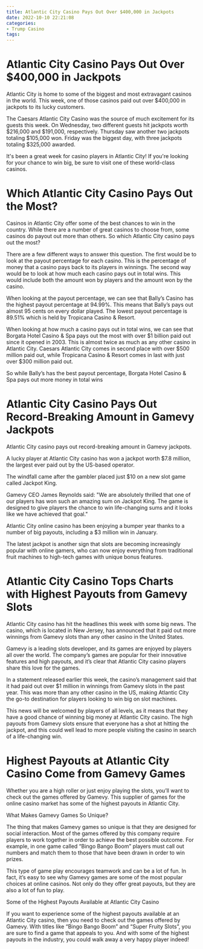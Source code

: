```yaml
---
title: Atlantic City Casino Pays Out Over $400,000 in Jackpots 
date: 2022-10-10 22:21:08
categories:
- Trump Casino
tags:
---
```



#  Atlantic City Casino Pays Out Over $400,000 in Jackpots 

Atlantic City is home to some of the biggest and most extravagant casinos in the world. This week, one of those casinos paid out over $400,000 in jackpots to its lucky customers.

The Caesars Atlantic City Casino was the source of much excitement for its guests this week. On Wednesday, two different guests hit jackpots worth $216,000 and $191,000, respectively. Thursday saw another two jackpots totaling $105,000 won. Friday was the biggest day, with three jackpots totaling $325,000 awarded.

It's been a great week for casino players in Atlantic City! If you're looking for your chance to win big, be sure to visit one of these world-class casinos.

#  Which Atlantic City Casino Pays Out the Most? 

Casinos in Atlantic City offer some of the best chances to win in the country. While there are a number of great casinos to choose from, some casinos do payout out more than others. So which Atlantic City casino pays out the most? 

There are a few different ways to answer this question. The first would be to look at the payout percentage for each casino. This is the percentage of money that a casino pays back to its players in winnings. The second way would be to look at how much each casino pays out in total wins. This would include both the amount won by players and the amount won by the casino. 

When looking at the payout percentage, we can see that Bally’s Casino has the highest payout percentage at 94.99%. This means that Bally’s pays out almost 95 cents on every dollar played. The lowest payout percentage is 89.51% which is held by Tropicana Casino & Resort. 

When looking at how much a casino pays out in total wins, we can see that Borgata Hotel Casino & Spa pays out the most with over $1 billion paid out since it opened in 2003. This is almost twice as much as any other casino in Atlantic City. Caesars Atlantic City comes in second place with over $500 million paid out, while Tropicana Casino & Resort comes in last with just over $300 million paid out. 

So while Bally’s has the best payout percentage, Borgata Hotel Casino & Spa pays out more money in total wins

#  Atlantic City Casino Pays Out Record-Breaking Amount in Gamevy Jackpots 

Atlantic City casino pays out record-breaking amount in Gamevy jackpots.

A lucky player at Atlantic City casino has won a jackpot worth $7.8 million, the largest ever paid out by the US-based operator.

The windfall came after the gambler placed just $10 on a new slot game called Jackpot King.

Gamevy CEO James Reynolds said: "We are absolutely thrilled that one of our players has won such an amazing sum on Jackpot King. The game is designed to give players the chance to win life-changing sums and it looks like we have achieved that goal."

Atlantic City online casino has been enjoying a bumper year thanks to a number of big payouts, including a $3 million win in January.

The latest jackpot is another sign that slots are becoming increasingly popular with online gamers, who can now enjoy everything from traditional fruit machines to high-tech games with unique bonus features.

#  Atlantic City Casino Tops Charts with Highest Payouts from Gamevy Slots 

Atlantic City casino has hit the headlines this week with some big news. The casino, which is located in New Jersey, has announced that it paid out more winnings from Gamevy slots than any other casino in the United States.

Gamevy is a leading slots developer, and its games are enjoyed by players all over the world. The company’s games are popular for their innovative features and high payouts, and it’s clear that Atlantic City casino players share this love for the games.

In a statement released earlier this week, the casino’s management said that it had paid out over $1 million in winnings from Gamevy slots in the past year. This was more than any other casino in the US, making Atlantic City the go-to destination for players looking to win big on slot machines.

This news will be welcomed by players of all levels, as it means that they have a good chance of winning big money at Atlantic City casino. The high payouts from Gamevy slots ensure that everyone has a shot at hitting the jackpot, and this could well lead to more people visiting the casino in search of a life-changing win.

#  Highest Payouts at Atlantic City Casino Come from Gamevy Games

Whether you are a high roller or just enjoy playing the slots, you’ll want to check out the games offered by Gamevy. This supplier of games for the online casino market has some of the highest payouts in Atlantic City.

What Makes Gamevy Games So Unique?

The thing that makes Gamevy games so unique is that they are designed for social interaction. Most of the games offered by this company require players to work together in order to achieve the best possible outcome. For example, in one game called “Bingo Bango Boom” players must call out numbers and match them to those that have been drawn in order to win prizes.

This type of game play encourages teamwork and can be a lot of fun. In fact, it’s easy to see why Gamevy games are some of the most popular choices at online casinos. Not only do they offer great payouts, but they are also a lot of fun to play.

Some of the Highest Payouts Available at Atlantic City Casino

If you want to experience some of the highest payouts available at an Atlantic City casino, then you need to check out the games offered by Gamevy. With titles like “Bingo Bango Boom” and “Super Fruity Slots”, you are sure to find a game that appeals to you. And with some of the highest payouts in the industry, you could walk away a very happy player indeed!